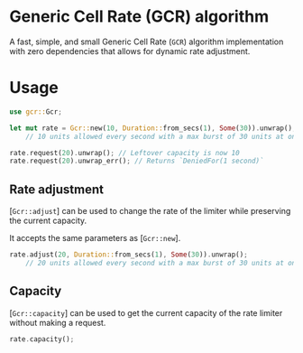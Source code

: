 # Generic Cell Rate (GCR) algorithm

A fast, simple, and small Generic Cell Rate (`GCR`) algorithm implementation with zero dependencies
that allows for dynamic rate adjustment.

# Usage

```rust
use gcr::Gcr;

let mut rate = Gcr::new(10, Duration::from_secs(1), Some(30)).unwrap();
    // 10 units allowed every second with a max burst of 30 units at once

rate.request(20).unwrap(); // Leftover capacity is now 10
rate.request(20).unwrap_err(); // Returns `DeniedFor(1 second)`
```

## Rate adjustment

[`Gcr::adjust`] can be used to change the rate of the limiter while preserving the current capacity.

It accepts the same parameters as [`Gcr::new`].

```rust
rate.adjust(20, Duration::from_secs(1), Some(30)).unwrap();
    // 20 units allowed every second with a max burst of 30 units at once
```

## Capacity

[`Gcr::capacity`] can be used to get the current capacity of the rate limiter without making a request.

```rust
rate.capacity();
```